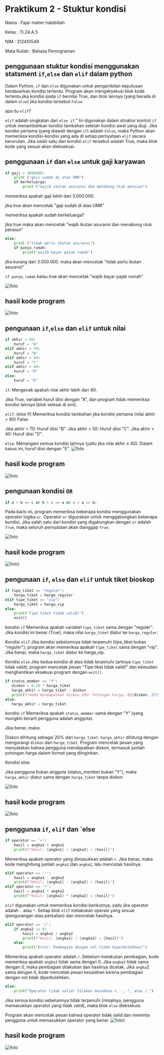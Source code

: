 # Praktikum 2 - Stuktur kondisi

Nama : Fajar maher habibillah

Kelas : TI.24.A.5

NIM : 312410549

Mata Kuliah : Bahasa Pemograman

## penggunaan stuktur kondisi menggunakan statsment `if`,`else` dan `elif` dalam python
Dalam Python, `if` dan `else` digunakan untuk pengambilan keputusan berdasarkan kondisi tertentu. Program akan mengeksekusi blok kode tertentu jika kondisi pada `if` bernilai True, dan blok lainnya (yang berada di dalam `else`) jika kondisi tersebut `False`

apa itu `elif`?

`elif` adalah singkatan dari `else if`." Ini digunakan dalam struktur kontrol `if` untuk menambahkan kondisi tambahan setelah kondisi awal yang diuji. Jika kondisi pertama (yang diawali dengan `if`) adalah `False`, maka Python akan memeriksa kondisi-kondisi yang ada di setiap pernyataan `elif` secara berurutan. Jika salah satu dari kondisi `elif` tersebut adalah True, maka blok kode yang sesuai akan dieksekusi.

## penggunaan `if` dan `else` untuk gaji karyawan

```python
if gaji > 3000000:
    print ("gaji sudah di atas UMR")
    if berkeluarga:
        print ("wajib ikutan asuransi dan menabung ntuk pensiun")
```
memeriksa apakah gaji lebih dari 3.000.000.

jika true akan mencetak "gaji sudah di atas UMR"

memeriksa apakah sudah berkeluarga?

jika true maka akan mencetak "wajib ikutan asuransi dan menabung ntuk pensiun"

```python
else:
    print ("tidak perlu ikutan asuransi")
    if punya_rumah:
        print("wajib bayar pajak rumah")

```
jika kurang dari 3.000.000. maka akan mencetak "tidak perlu ikutan asuransi"

`if punya_rumah` kalau true akan mencetak "wajib bayar pajak rumah"

![foto](https://github.com/FajarMhr24/flochart/blob/e4e0d2060ceba52701da5e58b4c039a7093b7fd4/flowchart%20gaji.jpg)
## hasil kode program
![foto](https://github.com/FajarMhr24/foto/blob/401b430c11f856b56ceaf2f1edd39c6405c377f2/Screenshot%202024-10-28%20232514.png)

## pengunaan `if`,`else` dan `elif` untuk nilai 
```python
if akhir > 80:
    huruf = "A"
elif akhir > 70:
    huruf = "B"
elif akhir > 50:
    huruf = "C"
elif akhir > 40:
    huruf = "D"
else:
    huruf = "E"
```
`if`: Mengecek apakah nilai akhir lebih dari 80.

Jika True, variabel huruf diisi dengan "A", dan program tidak memeriksa kondisi lainnya (blok selesai di sini).

`elif`: (else if) Memeriksa kondisi tambahan jika kondisi pertama (nilai akhir > 80) False.

Jika akhir > 70: Huruf diisi "B".
Jika akhir > 50: Huruf diisi "C".
Jika akhir > 40: Huruf diisi "D".

`else`: Menangani semua kondisi lainnya (yaitu jika nilai akhir ≤ 40). Dalam kasus ini, huruf diisi dengan "E".
![foto](https://github.com/FajarMhr24/flochart/blob/41fa20c572fe21a484cb60834afcec1e7f755fca/flowchart%20nilai.jpg)

## hasil kode program
![foto](https://github.com/FajarMhr24/foto/blob/401b430c11f856b56ceaf2f1edd39c6405c377f2/Screenshot%202024-10-28%20231944.png)

## pengunaan kondisi `OR`

```python
if a + b == c or b + c == a or c + a == b:
```
Pada baris ini, program memeriksa beberapa kondisi menggunakan operator logika `or`.
Operator `or` digunakan untuk menggabungkan beberapa kondisi. Jika salah satu dari kondisi yang digabungkan dengan `or` adalah `True`, maka seluruh pernyataan akan dianggap `True`.

![foto](https://github.com/FajarMhr24/flochart/blob/21fb1ac4d0f3331386a6775046b290b4bdb5cd85/Screenshot%202024-10-28%20201931.png)

## hasil kode program
![foto](https://github.com/FajarMhr24/foto/blob/401b430c11f856b56ceaf2f1edd39c6405c377f2/Screenshot%202024-10-28%20232740.png))

## pengunaan `if`, `else` dan `elif` untuk tiket bioskop

```python
if tipe_tiket == "reguler":
    harga_tiket = harga_reguler
elif tipe_tiket == "vip":
    harga_tiket = harga_vip
else:
    print("Tipe tiket tidak valid!")
    exit()  
```
kondisi `if`
Memeriksa apakah variabel `tipe_tiket` sama dengan "reguler".
Jika kondisi ini benar (True), maka nilai `harga_tiket` diatur ke `harga_reguler`.

Kondisi `elif`
Jika kondisi sebelumnya tidak terpenuhi (tipe_tiket bukan "reguler"), program akan memeriksa apakah `tipe_tiket` sama dengan "vip".
Jika benar, maka `harga_tiket` diatur ke harga_vip.

Kondisi `else`
Jika kedua kondisi di atas tidak terpenuhi (artinya `tipe_tiket` tidak valid), program mencetak pesan "Tipe tiket tidak valid!" dan kemudian menghentikan eksekusi program dengan `exit()`.

 ```python
if status_member == "Y":
    diskon = 0.20 * harga_tiket
    harga_akhir = harga_tiket - diskon
    print(f"Anda mendapatkan diskon 20%! Potongan harga: Rp{diskon:.2f}")
else:
    harga_akhir = harga_tiket
```
kondisi `if`
Memeriksa apakah `status_member` sama dengan "Y" (yang mungkin berarti pengguna adalah anggota).

Jika benar, maka:

Diskon dihitung sebagai 20% dari `harga_tiket`.
`harga_akhir` dihitung dengan mengurangi `diskon` dari `harga_tiket`.
Program mencetak pesan yang menyatakan bahwa pengguna mendapatkan diskon, termasuk jumlah potongan harga dalam format yang diinginkan.

Kondisi else:

Jika pengguna bukan anggota (status_member bukan "Y"), maka `harga_akhir` diatur sama dengan `harga_tiket` tanpa diskon

![foto](https://github.com/FajarMhr24/flochart/blob/d002b35d79150e945fd4b000acd25b71cad136e7/flowchart%20tiket%20bioskop.jpg)
## hasil kode program
![foto](https://github.com/FajarMhr24/foto/blob/401b430c11f856b56ceaf2f1edd39c6405c377f2/Screenshot%202024-10-28%20233327.png)

## penggunaa `if`, `elif` dan `else 

```python
if operator == '+':
    hasil = angka1 + angka2
    print(f"Hasil: {angka1} + {angka2} = {hasil}")
```
Memeriksa apakah operator yang dimasukkan adalah `+`.
Jika benar, maka kode menghitung jumlah `angka1` dan `angka2`, lalu mencetak hasilnya.

```python
elif operator == '-':
    hasil = angka1 - angka2
    print(f"Hasil: {angka1} - {angka2} = {hasil}")
elif operator == '*':
    hasil = angka1 * angka2
    print(f"Hasil: {angka1} * {angka2} = {hasil}")
```
`elif` digunakan untuk memeriksa kondisi berikutnya, yaitu jika operator adalah `-` atau `*`.
Setiap blok `elif` melakukan operasi yang sesuai (pengurangan atau perkalian) dan mencetak hasilnya.

```python
elif operator == '/':
    if angka2 != 0:
        hasil = angka1 / angka2
        print(f"Hasil: {angka1} / {angka2} = {hasil}")
    else:
        print("Error: Pembagian dengan nol tidak diperbolehkan!")
```
Memeriksa apakah operator adalah `/`.
Sebelum melakukan pembagian, kode memeriksa apakah `angka2` tidak sama dengan 0.
Jika `angka2` tidak sama dengan 0, maka pembagian dilakukan dan hasilnya dicetak.
Jika `angka`2 sama dengan 0, kode mencetak pesan kesalahan karena pembagian dengan nol tidak diperbolehkan.

```python
else:
    print("Operator tidak valid! Silakan masukkan +, -, *, atau /.") 
```
Jika semua kondisi sebelumnya tidak terpenuhi (misalnya, pengguna memasukkan operator yang tidak valid), maka blok `else` dieksekusi.

Program akan mencetak pesan bahwa operator tidak valid dan meminta pengguna untuk memasukkan operator yang benar.
![foto](https://github.com/FajarMhr24/flochart/blob/f74809b52afd06b08d056d17116994dd6e36d442/flowchart%20kalkulator.jpg))

## hasil kode program
![foto](https://github.com/FajarMhr24/foto/blob/401b430c11f856b56ceaf2f1edd39c6405c377f2/Screenshot%202024-10-28%20233624.png)
